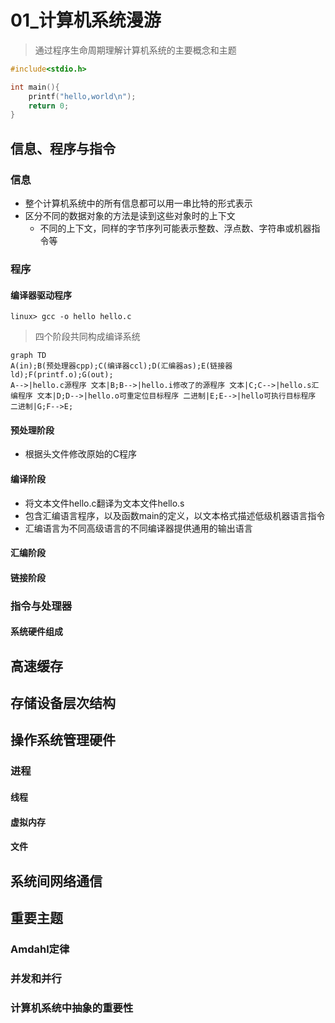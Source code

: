 # 01_计算机系统漫游

> 通过程序生命周期理解计算机系统的主要概念和主题

```c
#include<stdio.h>

int main(){
	printf("hello,world\n");
	return 0;
}
```

## 信息、程序与指令

### 信息

- 整个计算机系统中的所有信息都可以用一串比特的形式表示
- 区分不同的数据对象的方法是读到这些对象时的上下文
  - 不同的上下文，同样的字节序列可能表示整数、浮点数、字符串或机器指令等

### 程序

#### 编译器驱动程序

```
linux> gcc -o hello hello.c
```

> 四个阶段共同构成编译系统

```mermaid
graph TD
A(in);B(预处理器cpp);C(编译器ccl);D(汇编器as);E(链接器ld);F(printf.o);G(out);
A-->|hello.c源程序 文本|B;B-->|hello.i修改了的源程序 文本|C;C-->|hello.s汇编程序 文本|D;D-->|hello.o可重定位目标程序 二进制|E;E-->|hello可执行目标程序 二进制|G;F-->E;
```

#### 预处理阶段

- 根据头文件修改原始的C程序

#### 编译阶段

- 将文本文件hello.c翻译为文本文件hello.s
- 包含汇编语言程序，以及函数main的定义，以文本格式描述低级机器语言指令
- 汇编语言为不同高级语言的不同编译器提供通用的输出语言

#### 汇编阶段

#### 链接阶段

### 指令与处理器

#### 系统硬件组成

## 高速缓存

## 存储设备层次结构

## 操作系统管理硬件

### 进程

#### 线程

#### 虚拟内存

#### 文件

## 系统间网络通信

## 重要主题

### Amdahl定律

### 并发和并行

### 计算机系统中抽象的重要性